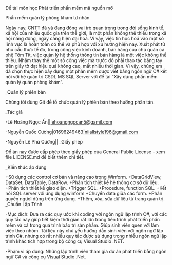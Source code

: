 Đề tài môn học Phát triển phần mềm mã nguồn mở

Phần mềm quản lý phòng khám tư nhân 

Ngày nay, CNTT đã và đang đóng vai trò quan trọng trong đời sống kinh tế, xã hội của nhiều quốc gia trên thế giới, là một phần không thể thiếu trong xã hội năng động, ngày càng hiện đại hoá. Vì vậy, việc tin học hoá vào một số lĩnh vực là hoàn toàn có thể và phù hợp với xu hướng hiện nay. Xuất phát từ nhu cầu thực tế đó, trong công việc kinh doanh, bán hàng của chủ quán cà phê Tôm Tít, việc quản lý hệ thống thông tin bán hàng là một việc không thể thiếu. Nhằm thay thế một số công việc mà trước đó phải thao tác bằng tay trên giấy tờ đạt hiệu quả không cao, mất nhiều thời gian. Vì vậy, chúng em đã chọn thực hiện xây dựng một phần mềm được viết bằng ngôn ngữ C# kết nối với hệ quản trị CSDL MS SQL Server với đề tài “Xây dựng phần mềm quản lý quán phòng khám”.

_Quản lý phiên bản

Chúng tôi dùng Git để tổ chức quản lý phiên bản theo hướng phân tán.

_Tác giả

-Lê Hoàng Ngọc Ấn||lehoangngocan5@gamil.com

-Nguyễn Quốc Cường|01696249463|niiallstyle196@gmail.com

-Nguyễn Lê Phú Cường||
_Giấy phép

Đồ án này được cấp phép theo giấy phép của General Public License - xem file LICENSE.md để biết thêm chi tiết.

_Kiến thức áp dụng

+Sử dụng các control cơ bản và nâng cao trong Winform.
+DataGridView, DataSet, DataTable, DataRow.
+Phân tích thiết kế hệ thống cơ sở dữ liệu.
+Phân tích thiết kế giao diện.
+Trigger SQL.
+Procedure, function SQL.
+Kết nối SQL server với ứng dụng winform 
+Chuyển data giữa các form.
+Phân quyền người dùng trên ứng dụng.
+Thêm, xóa, sửa dữ liệu từ trang quản trị.
_Chuẩn Lập Trình

-Mục đích:
Đưa ra các quy ước khi coding với ngôn ngữ lập trình C#, với các quy tắc này giúp tiết kiệm thời gian rất lớn trong tiến trình phát triển phần mềm và cả trong quá trình bảo trì sản phẩm. Giúp sinh viên quen với làm việc theo nhóm. Tài liệu này chủ yếu hướng dẫn sinh viên với ngôn ngữ lập trình C#, nhưng có rất nhiều quy tắc được sử dụng trong nhiều ngôn ngữ lập trình khác tích hợp trong bộ công cụ Visual Studio .NET.

-Phạm vi áp dụng:
Những lập trình viên tham gia dự án phát triển bằng ngôn ngữ C# và công cụ Visual Studio .Net.
